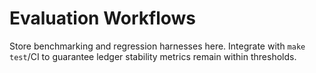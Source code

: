 # Evaluation Workflows

Store benchmarking and regression harnesses here. Integrate with `make test`/CI to guarantee ledger stability metrics remain within thresholds.
